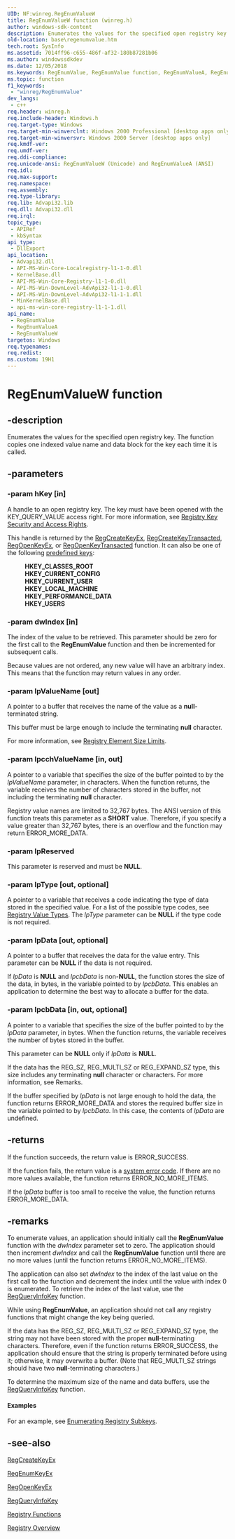 ```yaml
---
UID: NF:winreg.RegEnumValueW
title: RegEnumValueW function (winreg.h)
author: windows-sdk-content
description: Enumerates the values for the specified open registry key. The function copies one indexed value name and data block for the key each time it is called.
old-location: base\regenumvalue.htm
tech.root: SysInfo
ms.assetid: 7014ff96-c655-486f-af32-180b87281b06
ms.author: windowssdkdev
ms.date: 12/05/2018
ms.keywords: RegEnumValue, RegEnumValue function, RegEnumValueA, RegEnumValueW, _win32_regenumvalue, base.regenumvalue, winreg/RegEnumValue, winreg/RegEnumValueA, winreg/RegEnumValueW
ms.topic: function
f1_keywords: 
 - "winreg/RegEnumValue"
dev_langs:
 - c++
req.header: winreg.h
req.include-header: Windows.h
req.target-type: Windows
req.target-min-winverclnt: Windows 2000 Professional [desktop apps only]
req.target-min-winversvr: Windows 2000 Server [desktop apps only]
req.kmdf-ver: 
req.umdf-ver: 
req.ddi-compliance: 
req.unicode-ansi: RegEnumValueW (Unicode) and RegEnumValueA (ANSI)
req.idl: 
req.max-support: 
req.namespace: 
req.assembly: 
req.type-library: 
req.lib: Advapi32.lib
req.dll: Advapi32.dll
req.irql: 
topic_type:
 - APIRef
 - kbSyntax
api_type:
 - DllExport
api_location:
 - Advapi32.dll
 - API-MS-Win-Core-Localregistry-l1-1-0.dll
 - KernelBase.dll
 - API-MS-Win-Core-Registry-l1-1-0.dll
 - API-MS-Win-DownLevel-AdvApi32-l1-1-0.dll
 - API-MS-Win-DownLevel-AdvApi32-l1-1-1.dll
 - MinKernelBase.dll
 - api-ms-win-core-registry-l1-1-1.dll
api_name:
 - RegEnumValue
 - RegEnumValueA
 - RegEnumValueW
targetos: Windows
req.typenames: 
req.redist: 
ms.custom: 19H1
---
```


# RegEnumValueW function


## -description


Enumerates the values for the specified open registry key. The function copies one indexed value name and data block for the key each time it is called.


## -parameters




### -param hKey [in]

A handle to an open registry key. The key must have been opened with the KEY_QUERY_VALUE access right. For more information, see 
<a href="https://docs.microsoft.com/windows/desktop/SysInfo/registry-key-security-and-access-rights">Registry Key Security and Access Rights</a>. 




This handle is returned by the 
<a href="https://docs.microsoft.com/windows/desktop/api/winreg/nf-winreg-regcreatekeyexa">RegCreateKeyEx</a>, <a href="https://docs.microsoft.com/windows/desktop/api/winreg/nf-winreg-regcreatekeytransacteda">RegCreateKeyTransacted</a>, <a href="https://docs.microsoft.com/windows/desktop/api/winreg/nf-winreg-regopenkeyexa">RegOpenKeyEx</a>, or 
<a href="https://docs.microsoft.com/windows/desktop/api/winreg/nf-winreg-regopenkeytransacteda">RegOpenKeyTransacted</a> function. It can also be one of the following 
<a href="https://docs.microsoft.com/windows/desktop/SysInfo/predefined-keys">predefined keys</a>:<dl>
<dd><b>HKEY_CLASSES_ROOT</b></dd>
<dd><b>HKEY_CURRENT_CONFIG</b></dd>
<dd><b>HKEY_CURRENT_USER</b></dd>
<dd><b>HKEY_LOCAL_MACHINE</b></dd>
<dd><b>HKEY_PERFORMANCE_DATA</b></dd>
<dd><b>HKEY_USERS</b></dd>
</dl>



### -param dwIndex [in]

The index of the value to be retrieved. This parameter should be zero for the first call to the 
<b>RegEnumValue</b> function and then be incremented for subsequent calls. 




Because values are not ordered, any new value will have an arbitrary index. This means that the function may return values in any order.


### -param lpValueName [out]

A pointer to a buffer that receives the name of the value as a <b>null</b>-terminated string. 


This buffer must be large enough to include the terminating <b>null</b> character. 

For more information, see 
<a href="https://docs.microsoft.com/windows/desktop/SysInfo/registry-element-size-limits">Registry Element Size Limits</a>.


### -param lpcchValueName [in, out]

A pointer to a variable that specifies the size of the buffer pointed to by the <i>lpValueName</i> parameter, in characters. When the function returns, the variable receives the number of characters stored in the buffer, not including the terminating <b>null</b> character.

Registry value names are limited to 32,767 bytes. The ANSI version of this function treats this parameter as a <b>SHORT</b> value. Therefore, if you specify a value greater than 32,767 bytes, there is an overflow and the function may return ERROR_MORE_DATA.


### -param lpReserved

This parameter is reserved and must be <b>NULL</b>.


### -param lpType [out, optional]

A pointer to a variable that receives a code indicating the type of data stored in the specified value. For a list of the possible type codes, see 
<a href="https://docs.microsoft.com/windows/desktop/SysInfo/registry-value-types">Registry Value Types</a>. The <i>lpType</i> parameter can be <b>NULL</b> if the type code is not required.


### -param lpData [out, optional]

A pointer to a buffer that receives the data for the value entry. This parameter can be <b>NULL</b> if the data is not required. 




If <i>lpData</i> is <b>NULL</b> and <i>lpcbData</i> is non-<b>NULL</b>, the function stores the size of the data, in bytes, in the variable pointed to by <i>lpcbData</i>. This enables an application to determine the best way to allocate a buffer for the data.


### -param lpcbData [in, out, optional]

A pointer to a variable that specifies the size of the buffer pointed to by the <i>lpData</i> parameter, in bytes. When the function returns, the variable receives the number of bytes stored in the buffer. 

This parameter can be <b>NULL</b> only if <i>lpData</i> is <b>NULL</b>.

If the data has the REG_SZ, REG_MULTI_SZ or REG_EXPAND_SZ type, this size includes any terminating <b>null</b> character or characters. For more information, see Remarks.

If the buffer specified by <i>lpData</i> is not large enough to hold the data, the function returns ERROR_MORE_DATA and stores the required buffer size in the variable pointed to by <i>lpcbData</i>. In this case, the contents of <i>lpData</i> are undefined.


## -returns



If the function succeeds, the return value is ERROR_SUCCESS.

If the function fails, the return value is a 
<a href="https://docs.microsoft.com/windows/desktop/Debug/system-error-codes">system error code</a>. If there are no more values available, the function returns ERROR_NO_MORE_ITEMS.

If the <i>lpData</i> buffer is too small to receive the value, the function returns ERROR_MORE_DATA.




## -remarks



To enumerate values, an application should initially call the 
<b>RegEnumValue</b> function with the <i>dwIndex</i> parameter set to zero. The application should then increment <i>dwIndex</i> and call the 
<b>RegEnumValue</b> function until there are no more values (until the function returns ERROR_NO_MORE_ITEMS).

The application can also set <i>dwIndex</i> to the index of the last value on the first call to the function and decrement the index until the value with index 0 is enumerated. To retrieve the index of the last value, use the 
<a href="https://docs.microsoft.com/windows/desktop/api/winreg/nf-winreg-regqueryinfokeya">RegQueryInfoKey</a> function.

While using 
<b>RegEnumValue</b>, an application should not call any registry functions that might change the key being queried.

If the data has the REG_SZ, REG_MULTI_SZ or REG_EXPAND_SZ type, the string may not have been stored with the proper <b>null</b>-terminating characters.  Therefore, even if the function returns ERROR_SUCCESS, the application should ensure that the string is properly terminated before using it; otherwise, it may overwrite a buffer. (Note that REG_MULTI_SZ strings should have two <b>null</b>-terminating characters.)

To determine the maximum size of the name and data buffers, use the 
<a href="https://docs.microsoft.com/windows/desktop/api/winreg/nf-winreg-regqueryinfokeya">RegQueryInfoKey</a> function.


#### Examples

For an example, see 
<a href="https://docs.microsoft.com/windows/desktop/SysInfo/enumerating-registry-subkeys">Enumerating Registry Subkeys</a>.

<div class="code"></div>



## -see-also




<a href="https://docs.microsoft.com/windows/desktop/api/winreg/nf-winreg-regcreatekeyexa">RegCreateKeyEx</a>



<a href="https://docs.microsoft.com/windows/desktop/api/winreg/nf-winreg-regenumkeyexa">RegEnumKeyEx</a>



<a href="https://docs.microsoft.com/windows/desktop/api/winreg/nf-winreg-regopenkeyexa">RegOpenKeyEx</a>



<a href="https://docs.microsoft.com/windows/desktop/api/winreg/nf-winreg-regqueryinfokeya">RegQueryInfoKey</a>



<a href="https://docs.microsoft.com/windows/desktop/SysInfo/registry-functions">Registry Functions</a>



<a href="https://docs.microsoft.com/windows/desktop/SysInfo/registry">Registry Overview</a>
 

 

